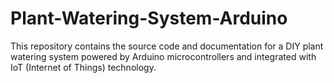 # Plant-Watering-System-Arduino
This repository contains the source code and documentation for a DIY plant watering system powered by Arduino microcontrollers and integrated with IoT (Internet of Things) technology.
